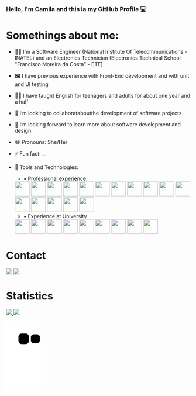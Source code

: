 ### Hello, I'm Camila and this ia my GitHub Profile 💻
<!--
**CamilaCSilva/CamilaCSilva** is a ✨ _special_ ✨ repository because its `README.md` (this file) appears on your GitHub profile.

Here are some ideas to get you started:
-->
<!--
- 🔭 I’m currently working on ...
- 🌱 I’m currently learning ..
-->

# Somethings about me:
- 👩‍💻 I'm a Software Engineer (National Institute Of Telecommunications -INATEL) and an Electronics Technician (Electronics Technical School "Francisco Moreira da Costa" - ETE)
- 🖼️ I have previous experience with Front-End development and with unit and UI testing
- 👩‍🏫 I have taught English for teenagers and adults for about one year and a half
- 👯 I’m looking to collaborataboutthe development of software projects 
- 🤔 I’m looking forward to learn more about software development and design  
- 😄 Pronouns: She/Her
- ⚡ Fun fact: ...
- 🔧 Tools and Technologies:
  - • Professional experience:
   <img src="https://cdn.jsdelivr.net/gh/devicons/devicon/icons/vscode/vscode-original.svg" width="40" height="40"/>
   <img src="https://cdn.jsdelivr.net/gh/devicons/devicon/icons/github/github-original.svg" width="40" height="40"/>
   <img src="https://cdn.jsdelivr.net/gh/devicons/devicon/icons/git/git-original.svg" width="40" height="40"/>
   <img src="https://cdn.jsdelivr.net/gh/devicons/devicon/icons/npm/npm-original-wordmark.svg" width="40" height="40"/>
   <img src="https://cdn.jsdelivr.net/gh/devicons/devicon/icons/jira/jira-original.svg" width="40" height="40"/>
  
   <img src="https://cdn.jsdelivr.net/gh/devicons/devicon/icons/html5/html5-original.svg" width="40" height="40"/>
   <img src="https://cdn.jsdelivr.net/gh/devicons/devicon/icons/css3/css3-original.svg" width="40" height="40"/>
   <img src="https://cdn.jsdelivr.net/gh/devicons/devicon/icons/bootstrap/bootstrap-original.svg" width="40" height="40"/>
   <img src="https://cdn.jsdelivr.net/gh/devicons/devicon/icons/sass/sass-original.svg" width="40" height="40"/>
      
   <img src="https://cdn.jsdelivr.net/gh/devicons/devicon/icons/angularjs/angularjs-original.svg" width="40" height="40"/>
  
   <img src="https://cdn.jsdelivr.net/gh/devicons/devicon/icons/typescript/typescript-original.svg" width="40" height="40"/>
   <img src="https://cdn.jsdelivr.net/gh/devicons/devicon/icons/javascript/javascript-original.svg" width="40" height="40"/>
   <img src="https://cdn.jsdelivr.net/gh/devicons/devicon/icons/jquery/jquery-original.svg" width="40" height="40"/>
          
  
   <img src="https://cdn.jsdelivr.net/gh/devicons/devicon/icons/jasmine/jasmine-plain.svg" width="40" height="40"/>
   <img src="https://cdn.jsdelivr.net/gh/devicons/devicon/icons/karma/karma-original.svg" width="40" height="40"/>       
    
   <img src="https://cdn.jsdelivr.net/gh/devicons/devicon/icons/figma/figma-original.svg" width="40" height="40"/>

  - • Experience at University
  <img src="https://cdn.jsdelivr.net/gh/devicons/devicon/icons/python/python-original.svg" width="40" height="40"/>
  <img src="https://cdn.jsdelivr.net/gh/devicons/devicon/icons/numpy/numpy-original.svg" width="40" height="40"/>
  <img src="https://cdn.jsdelivr.net/gh/devicons/devicon/icons/pandas/pandas-original.svg" width="40" height="40"/>     

  <img src="https://cdn.jsdelivr.net/gh/devicons/devicon/icons/jupyter/jupyter-original.svg" width="40" height="40"/>
  
  <img src="https://cdn.jsdelivr.net/gh/devicons/devicon/icons/react/react-original.svg" width="40" height="40"/>

  <img src="https://cdn.jsdelivr.net/gh/devicons/devicon/icons/mongodb/mongodb-original.svg" width="40" height="40"/>
  <img src="https://cdn.jsdelivr.net/gh/devicons/devicon/icons/mysql/mysql-original.svg" width="40" height="40"/>
  <img src="https://cdn.jsdelivr.net/gh/devicons/devicon/icons/neo4j/neo4j-original.svg" width="40" height="40"/>

  <img src="https://cdn.jsdelivr.net/gh/devicons/devicon/icons/trello/trello-plain.svg" width="40" height="40"/>
          
          
# Contact 
<a href = "mailto:camiladecs28@gmail.com"><img loading="lazy" src="https://img.shields.io/badge/Gmail-D14836?style=for-the-badge&logo=gmail&logoColor=white" target="_blank"></a>
<a href="https://www.linkedin.com/in/camila-silva-053800224" target="_blank"><img loading="lazy" src="https://img.shields.io/badge/-LinkedIn-%230077B5?style=for-the-badge&logo=linkedin&logoColor=white" target="_blank"></a> 
          
# Statistics 
<div> 
  <a href="https://github.com/CamilaCSilva"> 
  <img loading="lazy" height="180em" src="https://github-readme-stats.vercel.app/api/top-langs/?username=CamilaCSilva&layout=compact&langs_count=7&theme=dracula"/> 
  <img loading="lazy" height="180em" src="https://github-readme-stats.vercel.app/api?username=CamilaCSilva&show_icons=true&theme=dracula&include_all_commits=true&count_private=true"/> 
  </div>
          
![Snake animation](https://github.com/CamilaCSilva/CamilaCSilva/blob/output/github-contribution-grid-snake.svg)          


